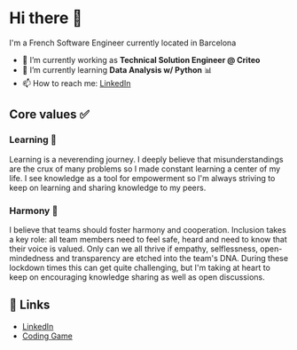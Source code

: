 # Hi there 👋

I'm a French Software Engineer currently located in Barcelona

- 🔭 I’m currently working as **Technical Solution Engineer @ Criteo**
- 🌱 I’m currently learning **Data Analysis w/ Python** :bar_chart:
- 📫 How to reach me: [LinkedIn](https://www.linkedin.com/in/dillarm/)

## Core values ✅

### Learning :book:

Learning is a neverending journey.
I deeply believe that misunderstandings are the crux of many problems so I made constant learning a center of my life.
I see knowledge as a tool for empowerment so I'm always striving to keep on learning and sharing knowledge to my peers.

### Harmony :cherry_blossom:

I believe that teams should foster harmony and cooperation.
Inclusion takes a key role: all team members need to feel safe, heard and need to know that their voice is valued.
Only can we all thrive if empathy, selflessness, open-mindedness and transparency are etched into the team's DNA. During these lockdown times this can get quite challenging, but I'm taking at heart to keep on encouraging knowledge sharing as well as open discussions.

## :link: Links

- [LinkedIn](https://www.linkedin.com/in/dillarm/)
- [Coding Game](https://www.codingame.com/profile/ade1241c8e40b0f663501dedbed701ba8105014)
